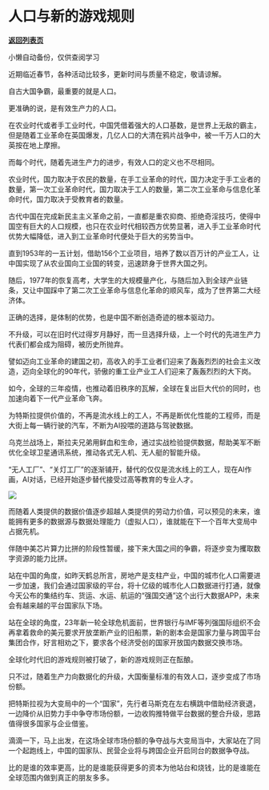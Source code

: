 # 人口与新的游戏规则

[**返回列表页**](/gzh/政事堂2019)

小懒自动备份，仅供查阅学习

近期临近春节，各种活动比较多，更新时间与质量不稳定，敬请谅解。

自古大国争霸，最重要的就是人口。  

更准确的说，是有效生产力的人口。  

在农业时代或者手工业时代，中国凭借着强大的人口基数，是世界上无敌的霸主，但是随着工业革命在英国爆发，几亿人口的大清在鸦片战争中，被一千万人口的大英按在地上摩擦。  

而每个时代，随着先进生产力的进步，有效人口的定义也不尽相同。  

农业时代，国力取决于农民的数量，在手工业革命的时代，国力决定于手工业者的数量，第一次工业革命时代，国力取决于工人的数量，第二次工业革命与信息化革命时代，国力取决于受教育者的数量。

古代中国在完成新民主主义革命之前，一直都是重农抑商、拒绝奇淫技巧，使得中国空有巨大的人口规模，也只在农业时代相较西方优势显著，进入手工业革命时代优势大幅降低，进入到工业革命时代便处于巨大的劣势当中。

直到1953年的一五计划，借助156个工业项目，培养了数以百万计的产业工人，让中国实现了从农业国向工业国的转变，迅速跻身于世界大国之列。  

随后，1977年的恢复高考，大学生的大规模量产化，与随后加入到全球产业链条，又让中国踩中了第二次工业革命与信息化革命的顺风车，成为了世界第二大经济体。

正确的选择，是体制的优势，也是中国不断创造奇迹的根本驱动力。  

不升级，可以在旧时代过得岁月静好，而一旦选择升级，上一个时代的先进生产力代表们都会成为阻碍，被历史所抛弃。

譬如迈向工业革命的建国之初，高收入的手工业者们迎来了轰轰烈烈的社会主义改造，迈向全球化的90年代，骄傲的重工业产业工人们迎来了轰轰烈烈的大下岗。

如今，全球的三年疫情，也推动着旧秩序的瓦解，全球在复出巨大代价的同时，也加速向着下一代产业革命飞奔。

为特斯拉提供价值的，不再是流水线上的工人，不再是断优化性能的工程师，而是大街上每一辆行驶的汽车，不断为AI投喂的道路与驾驶数据。

乌克兰战场上，斯拉夫兄弟用鲜血和生命，通过实战检验提供数据，帮助美军不断优化全球卫星通讯系统，推动各式无人机、无人艇的智能升级。

“无人工厂”、“关灯工厂”的逐渐铺开，替代的仅仅是流水线上的工人，现在AI作画，AI对话，已经开始逐步替代接受过高等教育的专业人才。

![](https://mmbiz.qpic.cn/mmbiz_png/rxhS23yu8cMDgNUJRVvicgQibYUUX9YmCtm31Ljy0JJ2kWXyrlGhAM4l9kLDe6APnzbwqib9WLoZJKqgyiahaLxrKg/640?wx_fmt=png)

而随着人类提供的数据价值逐步超越人类提供的劳动力价值，可以预见的未来，谁能拥有更多的数据源与数据处理能力（虚拟人口），谁就能在下一个百年大变局中占据先机。

伴随中美芯片算力比拼的阶段性暂缓，接下来大国之间的争霸，将逐步变为攫取数字资源的能力比拼。

站在中国的角度，如昨天鹤总所言，房地产是支柱产业，中国的城市化人口需要进一步加速，我们会通过国家级的平台，将十亿级的城市化人口数据进行打通，就像今天公布的集结约车、货运、水运、航运的“强国交通”这个出行大数据APP，未来会有越来越的平台国家队下场。

站在全球的角度，23年新一轮全球危机面前，世界银行与IMF等列强国际组织不会再拿着救命的美元要求开放垄断产业的旧船票，新的剧本会是国家力量与跨国平台集团合作，好言相劝之下，要求各个经济受创的国家开放国内数据交换市场。

全球化时代旧的游戏规则被打破了，新的游戏规则正在酝酿。

只不过，随着生产力向数据化的升级，大国衡量标准的有效人口，逐步变成了市场份额。

把特斯拉视为大变局中的一个“国家”，先行者马斯克在左右横跳中借助经济衰退，一边降价从旧势力手中争夺市场份额，一边收购推特做平台数据的整合升级，思路值得很多国家与企业借鉴。  

滴滴一下，马上出发，在这场全球市场份额的争夺战与大变局当中，大家站在了同一个起跑线上，中国的国家队、民营企业将与跨国企业开启同台的数据争夺战。

比的是谁的效率更高，比的是谁能获得更多的资本为他站台和烧钱，比的是谁能在全球范围内做到真正的朋友多多。  

